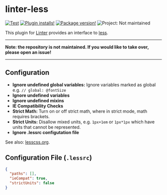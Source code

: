 # linter-less

[![Test](https://github.com/josa42/atom-linter-less/workflows/Main/badge.svg?branch=master)](https://github.com/josa42/atom-linter-less/actions?query=workflow%3AMain)
[![Plugin installs!](https://img.shields.io/apm/dm/linter-less.svg?style=flat-square)](https://atom.io/packages/linter-less)
[![Package version!](https://img.shields.io/apm/v/linter-less.svg?style=flat-square)](https://atom.io/packages/linter-less)
![Project: Not maintained](https://img.shields.io/badge/Project-Not_maintained-red.svg)

This plugin for [Linter](https://github.com/atom-community/linter) provides an interface to [less](http://lesscss.org).

---

**Note: the repository is not maintained. If you would like to take over, please open an issue!**

---

## Configuration

* **Ignore undefined global variables:** Ignore variables marked as global e.g. `// global: @fontSize`
* **Ignore undefined variables**
* **Ignore undefined mixins**
* **IE Compatibility Checks**
* **Strict Math:** Turn on or off strict math, where in strict mode, math requires brackets.
* **Strict Units:** Disallow mixed units, e.g. `1px+1em` or `1px*1px` which have units that cannot be represented.
* **Ignore .lessrc configutation file**

See also: [lesscss.org](http://lesscss.org/usage/#command-line-usage).

## Configuration File (`.lessrc`)

```JSON
{
  "paths": [],
  "ieCompat": true,
  "strictUnits": false
}
```
